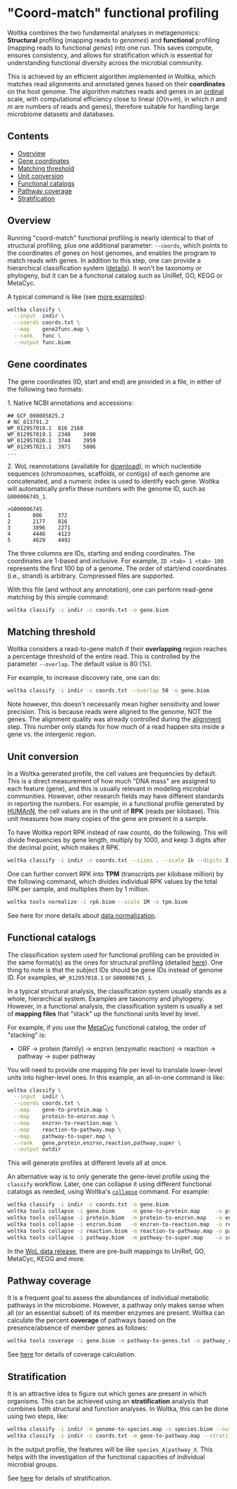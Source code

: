 # "Coord-match" functional profiling

Woltka combines the two fundamental analyses in metagenomics: **Structural** profiling (mapping reads to _genomes_) and **functional** profiling (mapping reads to functional _genes_) into one run. This saves compute, ensures consistency, and allows for stratification which is essential for understanding functional diversity across the microbial community.

This is achieved by an efficient algorithm implemented in Woltka, which matches read alignments and annotated genes based on their **coordinates** on the host genome. The algorithm matches reads and genes in an [ordinal](https://en.wikipedia.org/wiki/Ordinal_number) scale, with computational efficiency close to linear (_O_(_n_+_m_), in which _n_ and _m_ are numbers of reads and genes), therefore suitable for handling large microbiome datasets and databases.


## Contents

- [Overview](#overview)
- [Gene coordinates](#gene-coordinates)
- [Matching threshold](#matching-threshold)
- [Unit conversion](#unit-conversion)
- [Functional catalogs](#functional-catalogs)
- [Pathway coverage](#pathway-coverage)
- [Stratification](#stratification)


## Overview

Running "coord-match" functional profiling is nearly identical to that of structural profiling, plus one additional parameter: `--coords`, which points to the coordinates of genes on host genomes, and enables the program to match reads with genes. In addition to this step, one can provide a hierarchical classification system ([details](hierarchy.md)). It won't be taxonomy or phylogeny, but it can be a functional catalog such as UniRef, GO, KEGG or MetaCyc.

A typical command is like (see [more examples](../woltka/tests/data)):

```bash
woltka classify \
  --input  indir \
  --coords coords.txt \
  --map    gene2func.map \
  --rank   func \
  --output func.biom
```


## Gene coordinates

The gene coordinates (ID, start and end) are provided in a file, in either of the following two formats:

1\. Native NCBI annotations and accessions:

```
## GCF_000005825.2
# NC_013791.2
WP_012957018.1  816 2168
WP_012957019.1  2348    3490
WP_012957020.1  3744    3959
WP_012957021.1  3971    5086
...
```

2\. WoL reannotations (available for [download](wol.md)), in which nucleotide sequences (chromosomes, scaffolds, or contigs) of each genome are concatenated, and a numeric index is used to identify each gene. Woltka will automatically prefix these numbers with the genome ID, such as `G000006745_1`.

```
>G000006745
1       806     372
2       2177    816
3       3896    2271
4       4446    4123
5       4629    4492
```

The three columns are IDs, starting and ending coordinates. The coordinates are 1-based and inclusive. For example, `ID <tab> 1 <tab> 100` represents the first 100 bp of a genome. The order of start/end coordinates (i.e., strand) is arbitrary. Compressed files are supported.

With this file (and without any annotation), one can perform read-gene matching by this simple command:

```bash
woltka classify -i indir -c coords.txt -o gene.biom
```


## Matching threshold

Woltka considers a read-to-gene match if their **overlapping** region reaches a percentage threshold of the entire read. This is controlled by the parameter `--overlap`. The default value is 80 (%).

For example, to increase discovery rate, one can do:

```bash
woltka classify -i indir -c coords.txt --overlap 50 -o gene.biom
```

Note however, this doesn't necessarily mean higher sensitivity and lower precision. This is because reads were aligned to the genome, NOT the genes. The alignment quality was already controlled during the [alignment](align.md) step. This number only stands for how much of a read happen sits inside a gene vs. the intergenic region.


## Unit conversion

In a Woltka generated profile, the cell values are frequencies by default. This is a direct measurement of how much "DNA mass" are assigned to each feature (gene), and this is usually relevant in modeling microbial communities. However, other research fields may have different standards in reporting the numbers. For example, in a functional profile generated by [HUMAnN](https://huttenhower.sph.harvard.edu/humann/), the cell values are in the unit of **RPK** (reads per kilobase). This unit measures how many copies of the gene are present in a sample.

To have Woltka report RPK instead of raw counts, do the following. This will divide frequencies by gene length, multiply by 1000, and keep 3 digits after the decimal point, which makes it RPK.

```bash
woltka classify -i indir -c coords.txt --sizes . --scale 1k --digits 3 -o rpk.biom
```

One can further convert RPK into **TPM** (transcripts per kilobase million) by the following command, which divides individual RPK values by the total RPK per sample, and multiplies them by 1 million.

```bash
woltka tools normalize -i rpk.biom --scale 1M -o tpm.biom
```

See here for more details about [data normalization](normalize.md).


## Functional catalogs

The classification system used for functional profiling can be provided in the same format(s) as the ones for structural profiling (detailed [here](hierarchy.md)). One thing to note is that the subject IDs should be gene IDs instead of genome ID. For examples, `WP_012957018.1` or `G000006745_1`.

In a typical structural analysis, the classification system usually stands as a whole, hierarchical system. Examples are taxonomy and phylogeny. However, in a functional analysis, the classification system is usually a set of **mapping files** that "stack" up the functional units level by level.

For example, if you use the [MetaCyc](https://metacyc.org/) functional catalog, the order of "stacking" is:

- ORF -> protein (family) -> enzrxn (enzymatic reaction) -> reaction -> pathway -> super pathway

You will need to provide one mapping file per level to translate lower-level units into higher-level ones. In this example, an all-in-one command is like:

```bash
woltka classify \
  --input  indir \
  --coords coords.txt \
  --map    gene-to-protein.map \
  --map    protein-to-enzrxn.map \
  --map    enzrxn-to-reaction.map \
  --map    reaction-to-pathway.map \
  --map    pathway-to-super.map \
  --rank   gene,protein,enzrxn,reaction,pathway,super \
  --output outdir
```

This will generate profiles at different levels all at once.

An alternative way is to only generate the gene-level profile using the `classify` workflow. Later, one can collapse it using different functional catalogs as needed, using Woltka's [`collapse`](collapse.md) command. For example:

```bash
woltka classify -i indir -c coords.txt -o gene.biom
woltka tools collapse -i gene.biom     -m gene-to-protein.map     -o protein.biom
woltka tools collapse -i protein.biom  -m protein-to-enzrxn.map   -o enzrxn.biom
woltka tools collapse -i enzrxn.biom   -m enzrxn-to-reaction.map  -o reaction.biom
woltka tools collapse -i reaction.biom -m reaction-to-pathway.map -o pathway.biom
woltka tools collapse -i pathway.biom  -m pathway-to-super.map    -o super.biom
```

In the [WoL data release](wol.md), there are pre-built mappings to UniRef, GO, MetaCyc, KEGG and more.


## Pathway coverage

It is a frequent goal to assess the abundances of individual metabolic pathways in the microbiome. However, a pathway only makes sense when all (or an essential subset) of its member enzymes are present. Woltka can calculate the percent **coverage** of pathways based on the presence/absence of member genes as follows:

```bash
woltka tools coverage -i gene.biom -m pathway-to-genes.txt -o pathway_coverage.biom
```

See [here](coverage.md) for details of coverage calculation.


## Stratification

It is an attractive idea to figure out which genes are present in which organisms. This can be achieved using an **stratification** analysis that combines both structural and function analyses. In Woltka, this can be done using two steps, like:

```bash
woltka classify -i indir -m genome-to-species.map -o species.biom --outmap species_map
woltka classify -i indir -c coords.txt -m gene-to-pathway.map --stratify species_map -o pathway_by_species.biom
```

In the output profile, the features will be like `species_A|pathway_X`. This helps with the investigation of the functional capacities of individual microbial groups.

See [here](stratify.md) for details of stratification.
